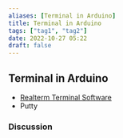 ```yaml
---
aliases: [Terminal in Arduino]
title: Terminal in Arduino
tags: ["tag1", "tag2"]
date: 2022-10-27 05:22
draft: false
---
```


## Terminal in Arduino

- [Realterm Terminal Software](https://realterm.sourceforge.io/)
- Putty

### Discussion
